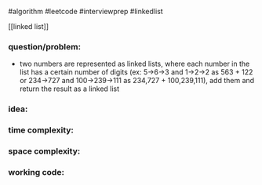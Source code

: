 #algorithm
#leetcode
#interviewprep
#linkedlist 

[[linked list]]

### question/problem: 
- two numbers are represented as linked lists, where each number in the list has a certain number of digits (ex: 5->6->3 and 1->2->2 as 563 + 122 or 234->727 and 100->239->111 as 234,727 + 100,239,111), add them and return the result as a linked list 
### idea:

### time complexity:

### space complexity:

### working code:
``` python

```
